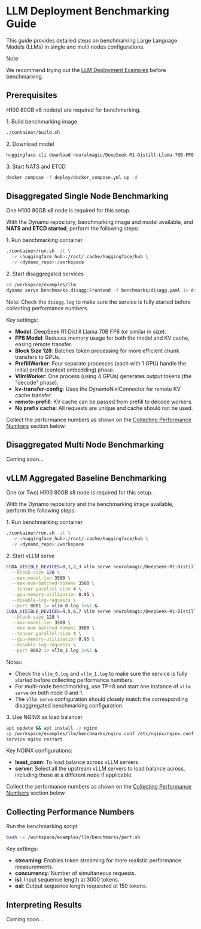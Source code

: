 <!--
SPDX-FileCopyrightText: Copyright (c) 2025 NVIDIA CORPORATION & AFFILIATES. All rights reserved.
SPDX-License-Identifier: Apache-2.0

Licensed under the Apache License, Version 2.0 (the "License");
you may not use this file except in compliance with the License.
You may obtain a copy of the License at

http://www.apache.org/licenses/LICENSE-2.0

Unless required by applicable law or agreed to in writing, software
distributed under the License is distributed on an "AS IS" BASIS,
WITHOUT WARRANTIES OR CONDITIONS OF ANY KIND, either express or implied.
See the License for the specific language governing permissions and
limitations under the License.
-->

# LLM Deployment Benchmarking Guide

This guide provides detailed steps on benchmarking Large Language Models (LLMs) in single and multi nodes configurations.

> [!NOTE]
> We recommend trying out the [LLM Deployment Examples](./README.md) before benchmarking.

## Prerequisites

H100 80GB x8 node(s) are required for benchmarking.

1\. Build benchmarking image
```bash
./container/build.sh
```

2\. Download model
```bash
huggingface-cli download neuralmagic/DeepSeek-R1-Distill-Llama-70B-FP8-dynamic
```

3\. Start NATS and ETCD
```bash
docker compose -f deploy/docker_compose.yml up -d
```

## Disaggregated Single Node Benchmarking

One H100 80GB x8 node is required for this setup.

With the Dynamo repository, benchmarking image and model available, and **NATS and ETCD started**, perform the following steps:

1\. Run benchmarking container
```bash
./container/run.sh -it \
  -v <huggingface_hub>:/root/.cache/huggingface/hub \
  -v <dynamo_repo>:/workspace
```

2\. Start disaggregated services
```bash
cd /workspace/examples/llm
dynamo serve benchmarks.disagg:Frontend -f benchmarks/disagg.yaml 1> disagg.log 2>&1 &
```
Note: Check the `disagg.log` to make sure the service is fully started before collecting performance numbers.

Key settings:
* **Model**: DeepSeek R1 Distill Llama 70B FP8 (or similar in size).
* **FP8 Model**: Reduces memory usage for both the model and KV cache, easing remote transfer.
* **Block Size 128**: Batches token processing for more efficient chunk transfers to GPUs.
* **PrefillWorker**: Four separate processes (each with 1 GPU) handle the initial prefill (context embedding) phase.
* **VllmWorker**: One process (using 4 GPUs) generates output tokens (the "decode" phase).
* **kv-transfer-config**: Uses the DynamoNixlConnector for remote KV cache transfer.
* **remote-prefill**: KV cache can be passed from prefill to decode workers.
* **No prefix cache**: All requests are unique and cache should not be used.

Collect the performance numbers as shown on the [Collecting Performance Numbers](#collecting-performance-numbers) section below.

## Disaggregated Multi Node Benchmarking

Coming soon...

## vLLM Aggregated Baseline Benchmarking

One (or Two) H100 80GB x8 node is required for this setup.

With the Dynamo repository and the benchmarking image available, perform the following steps:

1\. Run benchmarking container
```bash
./container/run.sh -it \
  -v <huggingface_hub>:/root/.cache/huggingface/hub \
  -v <dynamo_repo>:/workspace
```

2\. Start vLLM serve
```bash
CUDA_VISIBLE_DEVICES=0,1,2,3 vllm serve neuralmagic/DeepSeek-R1-Distill-Llama-70B-FP8-dynamic \
  --block-size 128 \
  --max-model-len 3500 \
  --max-num-batched-tokens 3500 \
  --tensor-parallel-size 4 \
  --gpu-memory-utilization 0.95 \
  --disable-log-requests \
  --port 8001 1> vllm_0.log 2>&1 &
CUDA_VISIBLE_DEVICES=4,5,6,7 vllm serve neuralmagic/DeepSeek-R1-Distill-Llama-70B-FP8-dynamic \
  --block-size 128 \
  --max-model-len 3500 \
  --max-num-batched-tokens 3500 \
  --tensor-parallel-size 4 \
  --gpu-memory-utilization 0.95 \
  --disable-log-requests \
  --port 8002 1> vllm_1.log 2>&1 &
```
Notes:
* Check the `vllm_0.log` and `vllm_1.log` to make sure the service is fully started before collecting performance numbers.
* For multi-node benchmarking, use TP=8 and start one instance of `vllm serve` on both node 0 and 1.
* The `vllm serve` configuration should closely match the corresponding disaggregated benchmarking configuration.

3\. Use NGINX as load balancer
```bash
apt update && apt install -y nginx
cp /workspace/examples/llm/benchmarks/nginx.conf /etc/nginx/nginx.conf
service nginx restart
```
Key NGINX configurations:
* **least_conn**: To load balance across vLLM servers.
* **server**: Select all the upstream vLLM servers to load balance across, including those at a different node if applicable.

Collect the performance numbers as shown on the [Collecting Performance Numbers](#collecting-performance-numbers) section below.

## Collecting Performance Numbers

Run the benchmarking script
```bash
bash -x /workspace/examples/llm/benchmarks/perf.sh
```
Key settings:
* **streaming**: Enables token streaming for more realistic performance measurements.
* **concurrency**: Number of simultaneous requests.
* **isl**: Input sequence length at 3000 tokens.
* **osl**: Output sequence length requested at 150 tokens.

## Interpreting Results

Coming soon...
